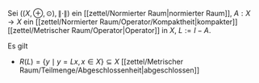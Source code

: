 Sei $((X, \oplus, \odot), \| \cdot \|)$ ein [[zettel/Normierter Raum|normierter Raum]], $A : X \to X$ ein [[zettel/Normierter Raum/Operator/Kompaktheit|kompakter]] [[zettel/Metrischer Raum/Operator|Operator]] in $X$, $L := I - A$.

Es gilt
- $R(L) = \{ y \mid y = Lx, x \in X \} \subseteq X$ [[zettel/Metrischer Raum/Teilmenge/Abgeschlossenheit|abgeschlossen]]